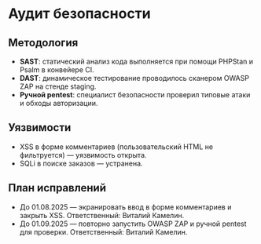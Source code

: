 # Аудит безопасности

## Методология
- **SAST**: статический анализ кода выполняется при помощи PHPStan и Psalm в конвейере CI.
- **DAST**: динамическое тестирование проводилось сканером OWASP ZAP на стенде staging.
- **Ручной pentest**: специалист безопасности проверил типовые атаки и обходы авторизации.

## Уязвимости
- XSS в форме комментариев (пользовательский HTML не фильтруется) — уязвимость открыта.
- SQLi в поиске заказов — устранена.

## План исправлений
- До 01.08.2025 — экранировать ввод в форме комментариев и закрыть XSS. Ответственный: Виталий Камелин.
- До 01.09.2025 — повторно запустить OWASP ZAP и ручной pentest для проверки. Ответственный: Виталий Камелин.
